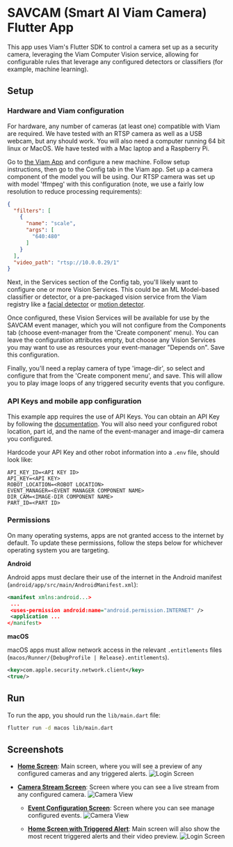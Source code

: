 # SAVCAM (Smart AI Viam Camera) Flutter App

This app uses Viam's Flutter SDK to control a camera set up as a security camera, leveraging the Viam Computer Vision service, allowing for configurable rules that leverage any configured detectors or classifiers (for example, machine learning).

## Setup

### Hardware and Viam configuration

For hardware, any number of cameras (at least one) compatible with Viam are required.
We have tested with an RTSP camera as well as a USB webcam, but any should work.
You will also need a computer running 64 bit linux or MacOS.
We have tested with a Mac laptop and a Raspberry Pi.

Go to [the Viam App](https://app.viam.com) and configure a new machine.  Follow setup instructions, then go to the Config tab in the Viam app.
Set up a camera component of the model you will be using.  Our RTSP camera was set up with model 'ffmpeg' with this configuration (note, we use a fairly low resolution to reduce processing requirements):

```json
{
  "filters": [
    {
      "name": "scale",
      "args": [
        "640:480"
      ]
    }
  ],
  "video_path": "rtsp://10.0.0.29/1"
}
```

Next, in the Services section of the Config tab, you'll likely want to configure one or more Vision Services.
This could be an ML Model-based classifier or detector, or a pre-packaged vision service from the Viam registry like a [facial detector](https://app.viam.com/module/viam-labs/facial-detector) or [motion detector](https://app.viam.com/module/viam/motion-detector).

Once configured, these Vision Services will be available for use by the SAVCAM event manager, which you will not configure from the Components tab (choose event-manager from the 'Create component' menu).
You can leave the configuration attributes empty, but choose any Vision Services you may want to use as resources your event-manager "Depends on".
Save this configuration.

Finally, you'll need a replay camera of type 'image-dir', so select and configure that from the 'Create component menu', and save.
This will allow you to play image loops of any triggered security events that you configure.

### API Keys and mobile app configuration

This example app requires the use of API Keys. You can obtain an API Key by following the [documentation](https://docs.viam.com/manage/cli/#create-an-organization-api-key).
You will also need your configured robot location, part id, and the name of the event-manager and image-dir camera you configured.

Hardcode your API Key and other robot information into a `.env` file, should look like:

```
API_KEY_ID=<API KEY ID>
API_KEY=<API KEY>
ROBOT_LOCATION=<ROBOT LOCATION>
EVENT_MANAGER=<EVENT MANAGER COMPONENT NAME>
DIR_CAM=<IMAGE-DIR COMPONENT NAME>
PART_ID=<PART ID>
```

### Permissions

On many operating systems, apps are not granted access to the internet by default. To update these permissions, follow the steps below for whichever operating system you are targeting.

**Android**

Android apps must declare their use of the internet in the Android manifest (`android/app/src/main/AndroidManifest.xml`):

```xml
<manifest xmlns:android...>
 ...
 <uses-permission android:name="android.permission.INTERNET" />
 <application ...
</manifest>
```

**macOS**

macOS apps must allow network access in the relevant `.entitlements` files (`macos/Runner/{DebugProfile | Release}.entitlements`).

```xml
<key>com.apple.security.network.client</key>
<true/>
```

## Run

To run the app, you should run the `lib/main.dart` file:

```sh
flutter run -d macos lib/main.dart
```

## Screenshots

- [**Home Screen**](https://github.com/viam-labs/SAVCAM-app/tree/main/lib/main.dart): Main screen, where you will see a preview of any configured cameras and any triggered alerts.
  ![Login Screen](screenshots/home_no_alerts.png)

- [**Camera Stream Screen**](https://github.com/viam-labs/SAVCAM-app/tree/main/lib/screens/stream.dart): Screen where you can see a live stream from any configured camera.
  ![Camera View](screenshots/camera_view.png)

  - [**Event Configuration Screen**](https://github.com/viam-labs/SAVCAM-app/tree/main/lib/screens/configureEvent.dart): Screen where you can see manage configured events.
  ![Camera View](screenshots/event_config.png)

  - [**Home Screen with Triggered Alert**](https://github.com/viam-labs/SAVCAM-app/tree/main/lib/main.dart): Main screen will also show the most recent triggered alerts and their video preview.
  ![Login Screen](screenshots/home_no_alerts.png)